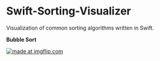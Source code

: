 # Swift-Sorting-Visualizer

Visualization of common sorting algorithms written in Swift.

**Bubble Sort**

<a href="https://imgflip.com/gif/3j0chh"><img src="https://i.imgflip.com/3j0chh.gif" title="made at imgflip.com"/></a>
